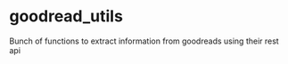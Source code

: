 goodread_utils
==============

Bunch of functions to extract information from goodreads using their rest api
